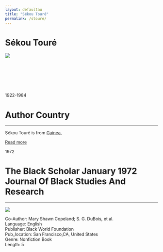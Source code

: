 ```yaml
---
layout: defaultau
title: "Sékou Touré"
permalink: /stoure/
---
```

<!-- partial:index.partial.html -->
<div class="content">
     <h1>Sékou Touré</h1>
    <div class="quote">
        <div><img src="https://upload.wikimedia.org/wikipedia/commons/thumb/0/03/Ahmed_S%C3%A9kou_Tour%C3%A9_1962.jpg/330px-Ahmed_S%C3%A9kou_Tour%C3%A9_1962.jpg" class="logo"></div>
    </div>
    <div class="timeline">
        <div style="padding-bottom:100px;"></div>
        <div class="block">
             <div class="date right"><p class="right">1922-1984</p></div>
            <div class="dot"></div>
            <div class="left first">
            <div class="author_country">
                <h1>Author Country</h1><hr>
          <div class="aclocation">  <p>Sékou Touré is from <a href="{{ site.baseurl }}/57">Guinea.</a></p></div>
              <div class="acreadmore">  <a href="https://en.wikipedia.org/wiki/Ahmed_S%C3%A9kou_Tour%C3%A9" target="_blank">Read more</a></div>
            </div>
            </div>
        <div class="block">
            <div class="date left"><p class="left">1972</p></div>
            <div class="dot"></div>
            <div class="right hide">
                <h1>The Black Scholar January 1972 Journal Of Black Studies And Research</h1><hr>
                <p><img src="https://m.media-amazon.com/images/I/41MiQu6L-RL._SY373_BO1,204,203,200_.jpg"></p>
                <p>
	    Co-Author: Mary Shawn Copeland; S. G. DuBois, et al.<br/>               
	    Language: English<br/>
                Publisher: Black World Foundation<br/>
                Pub_location: San Francisco,CA, United States<br/>
                Genre: Nonfiction Book<br/>
                Length: 5<br/>                   </p>
            </div>
        </div>
  <!-- partial -->
<script src='https://cdnjs.cloudflare.com/ajax/libs/jquery/3.1.1/jquery.min.js'></script><script  src="{{ site.baseurl }}/assets/js/authorscript.js"></script>